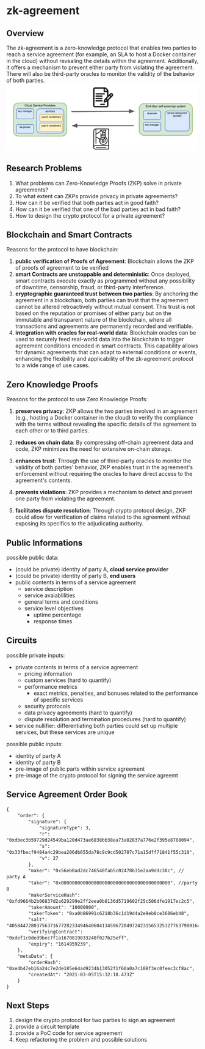 # zk-agreement

## Overview

The zk-agreement is a zero-knowledge protocol that enables two parties to reach a service agreement (for example, an SLA to host a Docker container in the cloud) without revealing the details within the agreement. Additionally, it offers a mechanism to prevent either party from violating the agreement. There will also be third-party oracles to monitor the validity of the behavior of both parties.
![alt text](img/phase1.png)

## Research Problems

1. What problems can Zero-Knowledge Proofs (ZKP) solve in private agreements?
2. To what extent can ZKPs provide privacy in private agreements?
3. How can it be verified that both parties act in good faith?
4. How can it be verified that one of the bad parties act in bad faith?
5. How to design the crypto protocol for a private agreement?

## Blockchain and Smart Contracts

Reasons for the protocol to have blockchain:

1. **public verification of Proofs of Agreement**: Blockchain allows the ZKP of proofs of agreement to be verified
2. **smart Contracts are unstoppable and deterministic**: Once deployed, smart contracts execute exactly as programmed without any possibility of downtime, censorship, fraud, or third-party interference.
3. **eryptographic guaranteed trust between two parties**: By anchoring the agreement in a blockchain, both parties can trust that the agreement cannot be altered retroactively without mutual consent. This trust is not based on the reputation or promises of either party but on the immutable and transparent nature of the blockchain, where all transactions and agreements are permanently recorded and verifiable.
4. **integration with oracles for real-world data**: Blockchain oracles can be used to securely feed real-world data into the blockchain to trigger agreement conditions encoded in smart contracts. This capability allows for dynamic agreements that can adapt to external conditions or events, enhancing the flexibility and applicability of the zk-agreement protocol to a wide range of use cases.

## Zero Knowledge Proofs

Reasons for the protocol to use Zero Knowledge Proofs:

1. **preserves privacy**: ZKP allows the two parties involved in an agreement (e.g., hosting a Docker container in the cloud) to verify the compliance with the terms without revealing the specific details of the agreement to each other or to third parties.

2. **reduces on chain data**: By compressing off-chain agreement data and code, ZKP minimizes the need for extensive on-chain storage.

3. **enhances trust**: Through the use of third-party oracles to monitor the validity of both parties' behavior, ZKP enables trust in the agreement's enforcement without requiring the oracles to have direct access to the agreement's contents.
4. **prevents violations**: ZKP provides a mechanism to detect and prevent one party from violating the agreement.

5. **facilitates dispute resolution**: Through crypto protocol design, ZKP could allow for verification of claims related to the agreement without exposing its specifics to the adjudicating authority.

## Public Informations

possible public data:

- (could be private) identity of party A, **cloud service provider**
- (could be private) identity of party B, **end users**
- public contents in terms of a service agreement
  - service description
  - service avaiablilities
  - general terms and conditions
  - service level objectives
    - uptime percentage
    - response times

## Circuits

possible private inputs:

- private contents in terms of a service agreement
  - pricing information
  - custom services (hard to quantify)
  - performance metrics
    - exact metrics, penalties, and bonuses related to the performance of specific services
  - security protocols
  - data privacy agreements (hard to quantify)
  - dispute resolution and termination procedures (hard to quantify)
- service nullifier: differentiating both parties could set up multiple services, but these services are unique

possible public inputs:

- identity of party A
- identity of party B
- pre-image of public parts within service agreement
- pre-image of the crypto protocol for signing the service agreemt

## Service Agreement Order Book

```json=
{
    "order": {
        "signature": {
            "signatureType": 3,
            "r": "0xdbec3b59729d24549ba120d473ae6838bb38ea73a02837a776e2f395e8708094",
            "s": "0x33fbecf9484a4c29bea206db655da78c9c9cd502707c71a15dff71841f55c310",
            "v": 27
        },
        "maker": "0x56eb0ad2dc746540fab5c02478b31e2aa9ddc38c", // party A
        "taker": "0x0000000000000000000000000000000000000000", //party B
        "makerServiceHash": "0xfd9664b2b06837d2a629299e2ff2eea0b8136d5719602f25c506dfe1917ec2c5",
        "takerAmount": "10000000",
        "takerToken": "0xa0b86991c6218b36c1d19d4a2e9eb0ce3606eb48",
        "salt": "40584472803756371677282334946406041345967204972423156532532776379801646390127",
        "verifyingContract": "0xdef1c0ded9bec7f1a1670819833240f027b25eff",
        "expiry": "1614959239",
    },
    "metaData": {
        "orderHash": "0xe4b47eb16a24c7e2de185e64ad9234b13052f1f60a0a7c108f3ec0feec3cf8ac",
        "createdAt": "2021-03-05T15:32:18.473Z"
    }
}
```

## Next Steps

1. design the crypto protocol for two parties to sign an agreement
2. provide a circuit template
3. provide a PoC code for service agreement
4. Keep refactoring the problem and possible solutions
